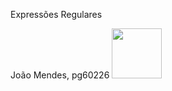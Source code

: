 Expressões Regulares

João Mendes, pg60226
<img src="https://github.com/user-attachments/assets/9eab7434-fb2c-43ef-bbc4-4d3f88e145fc" width="80">
